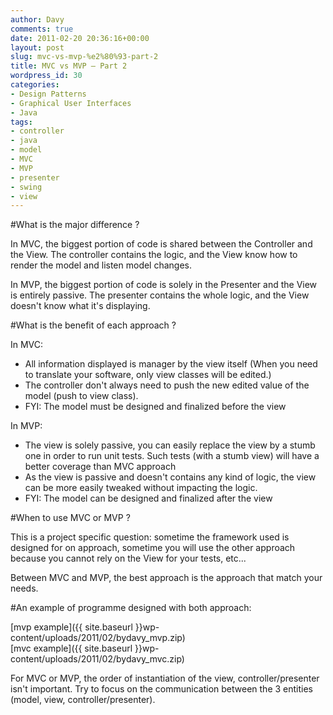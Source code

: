 ```yaml
---
author: Davy
comments: true
date: 2011-02-20 20:36:16+00:00
layout: post
slug: mvc-vs-mvp-%e2%80%93-part-2
title: MVC vs MVP – Part 2
wordpress_id: 30
categories:
- Design Patterns
- Graphical User Interfaces
- Java
tags:
- controller
- java
- model
- MVC
- MVP
- presenter
- swing
- view
---
```


#What is the major difference ?

In MVC, the biggest portion of code is shared between the Controller and the View. The controller contains the logic, and the View know how to render the model and listen model changes.

In MVP, the biggest portion of code is solely in the Presenter and the View is entirely passive. The presenter contains the whole logic, and the View doesn't know what it's displaying.

#What is the benefit of each approach ?

In MVC:
  * All information displayed is manager by the view itself (When you need to translate your software, only view classes will be edited.)
  * The controller don't always need to push the new edited value of the model (push to view class).
  * FYI: The model must be designed and finalized before the view


In MVP:
  * The view is solely passive, you can easily replace the view by a stumb one in order to run unit tests. Such tests (with a stumb view) will have a better coverage than MVC approach
  * As the view is passive and doesn't contains any kind of logic, the view can be more easily tweaked without impacting the logic.
  * FYI: The model can be designed and finalized after the view


#When to use MVC or MVP ?

This is a project specific question: sometime the framework used is designed for on approach, sometime you will use the other approach because you cannot rely on the View for your tests, etc...

Between MVC and MVP, the best approach is the approach that match your needs.

#An example of programme designed with both approach:

[mvp example]({{ site.baseurl }}wp-content/uploads/2011/02/bydavy_mvp.zip)  
[mvc example]({{ site.baseurl }}wp-content/uploads/2011/02/bydavy_mvc.zip)

For MVC or MVP, the order of instantiation of the view, controller/presenter isn't important. Try to focus on the communication between the 3 entities (model, view, controller/presenter).
